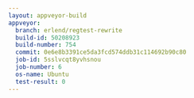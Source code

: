 ```yaml
---
layout: appveyor-build
appveyor:
  branch: erlend/regtest-rewrite
  build-id: 50208923
  build-number: 754
  commit: 0e6e8b3391ce5da3fcd574ddb31c114692b90c80
  job-id: 5sslvcqt8yvhsnou
  job-number: 6
  os-name: Ubuntu
  test-result: 0
---
```

